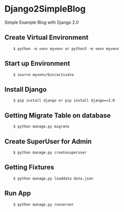 # Django2SimpleBlog

Simple Example Blog with Django 2.0

## Create Virtual Environment

```
    $ python -m venv myvenv or python3 -m venv myvenv
```
## Start up Environment

```
    $ source myvenv/bin/activate
```
## Install Django

```
    $ pip install django or pip install django==2.0
```

## Getting Migrate Table on database

```
    $ python manage.py migrate
```

## Create SuperUser for Admin

```
    $ python manage.py createsuperuser
```

## Getting Fixtures

```
    $ python manage.py loaddata data.json 
```

## Run App
```
    $ python manage.py runserver
